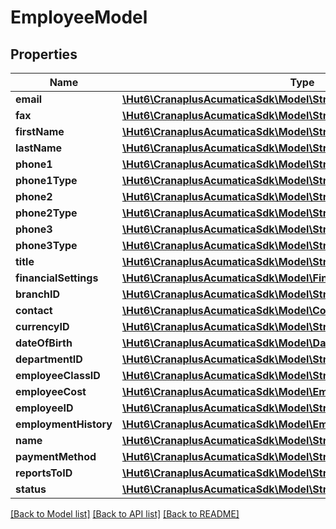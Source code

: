 # EmployeeModel

## Properties
Name | Type | Description | Notes
------------ | ------------- | ------------- | -------------
**email** | [**\Hut6\CranaplusAcumaticaSdk\Model\StringValueModel**](StringValueModel.md) |  | [optional] 
**fax** | [**\Hut6\CranaplusAcumaticaSdk\Model\StringValueModel**](StringValueModel.md) |  | [optional] 
**firstName** | [**\Hut6\CranaplusAcumaticaSdk\Model\StringValueModel**](StringValueModel.md) |  | [optional] 
**lastName** | [**\Hut6\CranaplusAcumaticaSdk\Model\StringValueModel**](StringValueModel.md) |  | [optional] 
**phone1** | [**\Hut6\CranaplusAcumaticaSdk\Model\StringValueModel**](StringValueModel.md) |  | [optional] 
**phone1Type** | [**\Hut6\CranaplusAcumaticaSdk\Model\StringValueModel**](StringValueModel.md) |  | [optional] 
**phone2** | [**\Hut6\CranaplusAcumaticaSdk\Model\StringValueModel**](StringValueModel.md) |  | [optional] 
**phone2Type** | [**\Hut6\CranaplusAcumaticaSdk\Model\StringValueModel**](StringValueModel.md) |  | [optional] 
**phone3** | [**\Hut6\CranaplusAcumaticaSdk\Model\StringValueModel**](StringValueModel.md) |  | [optional] 
**phone3Type** | [**\Hut6\CranaplusAcumaticaSdk\Model\StringValueModel**](StringValueModel.md) |  | [optional] 
**title** | [**\Hut6\CranaplusAcumaticaSdk\Model\StringValueModel**](StringValueModel.md) |  | [optional] 
**financialSettings** | [**\Hut6\CranaplusAcumaticaSdk\Model\FinancialSettingModel**](FinancialSettingModel.md) |  | [optional] 
**branchID** | [**\Hut6\CranaplusAcumaticaSdk\Model\StringValueModel**](StringValueModel.md) |  | [optional] 
**contact** | [**\Hut6\CranaplusAcumaticaSdk\Model\ContactModel**](ContactModel.md) |  | [optional] 
**currencyID** | [**\Hut6\CranaplusAcumaticaSdk\Model\StringValueModel**](StringValueModel.md) |  | [optional] 
**dateOfBirth** | [**\Hut6\CranaplusAcumaticaSdk\Model\DateTimeValueModel**](DateTimeValueModel.md) |  | [optional] 
**departmentID** | [**\Hut6\CranaplusAcumaticaSdk\Model\StringValueModel**](StringValueModel.md) |  | [optional] 
**employeeClassID** | [**\Hut6\CranaplusAcumaticaSdk\Model\StringValueModel**](StringValueModel.md) |  | [optional] 
**employeeCost** | [**\Hut6\CranaplusAcumaticaSdk\Model\EmployeeCostRecordModel[]**](EmployeeCostRecordModel.md) |  | [optional] 
**employeeID** | [**\Hut6\CranaplusAcumaticaSdk\Model\StringValueModel**](StringValueModel.md) |  | [optional] 
**employmentHistory** | [**\Hut6\CranaplusAcumaticaSdk\Model\EmploymentHistoryRecordModel[]**](EmploymentHistoryRecordModel.md) |  | [optional] 
**name** | [**\Hut6\CranaplusAcumaticaSdk\Model\StringValueModel**](StringValueModel.md) |  | [optional] 
**paymentMethod** | [**\Hut6\CranaplusAcumaticaSdk\Model\StringValueModel**](StringValueModel.md) |  | [optional] 
**reportsToID** | [**\Hut6\CranaplusAcumaticaSdk\Model\StringValueModel**](StringValueModel.md) |  | [optional] 
**status** | [**\Hut6\CranaplusAcumaticaSdk\Model\StringValueModel**](StringValueModel.md) |  | [optional] 

[[Back to Model list]](../README.md#documentation-for-models) [[Back to API list]](../README.md#documentation-for-api-endpoints) [[Back to README]](../README.md)


